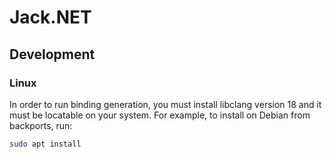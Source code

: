 # Jack.NET

## Development

### Linux

In order to run binding generation, you must install libclang version 18 and it must be locatable on your system. For
example, to install on Debian from backports, run:

```bash
sudo apt install
```
